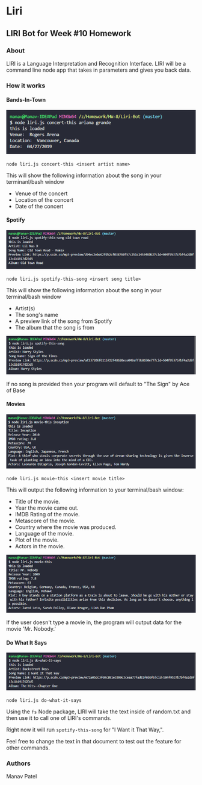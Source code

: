 # Liri
## LIRI Bot for Week #10 Homework

### About

LIRI is a Language Interpretation and Recognition Interface. LIRI will be a command line node app that takes in parameters and gives you back data.

### How it works

#### Bands-In-Town

![Psychic-Game-Screenshot1](assets/images/image1.PNG)

`node liri.js concert-this <insert artist name>`

This will show the following information about the song in your terminanl/bash window

- Venue of the concert
- Location of the concert
- Date of the concert


#### Spotify

![Psychic-Game-Screenshot1](assets/images/image2.PNG)

`node liri.js spotify-this-song <insert song title>`

This will show the following information about the song in your terminal/bash window

- Artist(s)
- The song's name
- A preview link of the song from Spotify
- The album that the song is from


![Psychic-Game-Screenshot1](assets/images/image5.PNG)

If no song is provided then your program will default to "The Sign" by Ace of Base


#### Movies

![Psychic-Game-Screenshot1](assets/images/image3.PNG)

`node liri.js movie-this <insert movie title>`

This will output the following information to your terminal/bash window:

- Title of the movie.
- Year the movie came out.
- IMDB Rating of the movie.
- Metascore of the movie.
- Country where the movie was produced.
- Language of the movie.
- Plot of the movie.
- Actors in the movie.


![Psychic-Game-Screenshot1](assets/images/image6.PNG)

If the user doesn't type a movie in, the program will output data for the movie 'Mr. Nobody.'


#### Do What It Says

![Psychic-Game-Screenshot1](assets/images/image4.PNG)

`node liri.js do-what-it-says`

Using the `fs` Node package, LIRI will take the text inside of random.txt and then use it to call one of LIRI's commands.

Right now it will run `spotify-this-song` for "I Want it That Way,".

Feel free to change the text in that document to test out the feature for other commands.


### Authors

Manav Patel
